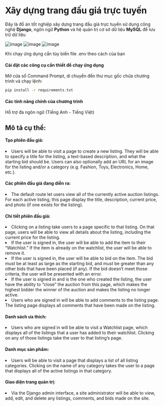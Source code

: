 # Xây dựng trang đấu giá trực tuyến
Đây là đồ án tốt nghiệp xây dựng trang đấu giá trực tuyến sử dụng công nghệ **Django**, ngôn ngữ **Python** và hệ quản trị cơ sở dữ liệu **MySQL** để lưu trữ dữ liệu

![image](https://github.com/niveqhost/finalYearProject/blob/dev/auction.jpg)
![image](https://github.com/niveqhost/finalYearProject/blob/dev/auction-2.jpg)
![image](https://github.com/niveqhost/finalYearProject/blob/dev/auction-3.jpg)

Khi chạy ứng dụng cần tùy biến file .env theo cách của bạn

#### Cài đặt các công cụ cần thiết để chạy ứng dụng

Mở cửa sổ Command Prompt, di chuyển đến thư mục gốc chứa chương trình và chạy lệnh:
```bash
pip install -r requirements.txt
```

#### Các tính năng chính của chương trình
Hỗ trợ đa ngôn ngữ (Tiếng Anh - Tiếng Việt)

<h2>Mô tả cụ thể: </h2>
 
<h4>Tạo phiên đấu giá: </h4>
<li>
 Users will be able to visit a page to create a new listing. They will be able to specify a title for the listing, a text-based description, and what the starting bid should be. Users can also optionally add an URL for an image for the listing and/or a category (e.g. Fashion, Toys, Electronics, Home, etc.).
</li>

<h4>Các phiên đấu giá đang diễn ra: </h4>
<li>
 The default route let users view all of the currently active auction listings. For each active listing, this page display the title, description, current price, and photo (if one exists for the listing).
</li>

<h4>Chi tiết phiên đấu giá: </h4>
<li>
 Clicking on a listing take users to a page specific to that listing. On that page, users will be able to view all details about the listing, including the current price for the listing.
  <li>If the user is signed in, the user will be able to add the item to their “Watchlist.” If the item is already on the watchlist, the user will be able to remove it.</li>
  <li>If the user is signed in, the user will be able to bid on the item. The bid must be at least as large as the starting bid, and must be greater than any other bids that have been placed (if any). If the bid doesn’t meet those criteria, the user will be presented with an error.</li>
  <li>If the user is signed in and is the one who created the listing, the user have the ability to “close” the auction from this page, which makes the highest bidder the winner of the auction and makes the listing no longer active.</li>
  <li>Users who are signed in will be able to add comments to the listing page. The listing page displays all comments that have been made on the listing.</li>
</li>

<h4>Danh sách ưa thích: </h4>
<li>
 Users who are signed in will be able to visit a Watchlist page, which displays all of the listings that a user has added to their watchlist. Clicking on any of those listings take the user to that listing’s page.
</li>

<h4>Danh mục sản phẩm: </h4>
<li>
 Users will be able to visit a page that displays a list of all listing categories. Clicking on the name of any category takes the user to a page that displays all of the active listings in that category.
</li>

<h4>Giao diện trang quản trị: </h4>
<li>
Via the Django admin interface, a site administrator will be able to view, add, edit, and delete any listings, comments, and bids made on the site.
</li>
